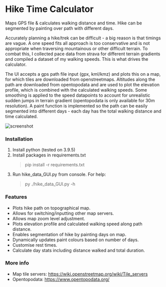 # Hike Time Calculator
Maps GPS file &amp; calculates walking distance and time. Hike can be segmented by painting over path with different days.

Accurately planning a hike/trek can be difficult - a big reason is that timings are vague. A one speed fits all approach is too conservative and is not appropriate when traversing mountainous or other difficult terrain. To combat this, I collected pace data from strava for different terrain gradients and compiled a dataset of my walking speeds. This is what drives the calculator.

The UI accepts a gps path file input (gpx, kml/kmz) and plots this on a map, for which tiles are downloaded from openstreetmaps. Altitudes along the path are downloaded from opentopodata and are used to plot the elevation profile, which is combined with the calculated walking speeds. Some smoothing is applied to the speed datapoints to account for unrealistic sudden jumps in terrain gradient (opentopodata is only available for 30m resolution).
A paint function is implemented so the path can be easily segmented into different days - each day has the total walking distance and time calculated.

![screenshot](https://user-images.githubusercontent.com/79290428/159019702-3fd23779-31c4-4a3d-96ea-2eed84bd637f.png)

### Installation
1. Install python (tested on 3.9.5)
2. Install packages in requirements.txt
   >pip install -r requirements.txt
3. Run hike_data_GUI.py from console. For help:
   >py ./hike_data_GUI.py -h

### Features
- Plots hike path on topographical map.
- Allows for switching/inputting other map servers.
- Allows map zoom level adjustment.
- Plots elevation profile and calculated walking speed along path distance.
- Enables segmentation of hike by painting days on map.
- Dynamically updates paint colours based on number of days.
- Customise rest times.
- Calculate day stats including distance walked and total duration.

### More info
- Map tile servers: https://wiki.openstreetmap.org/wiki/Tile_servers
- Opentopodata: https://www.opentopodata.org/
